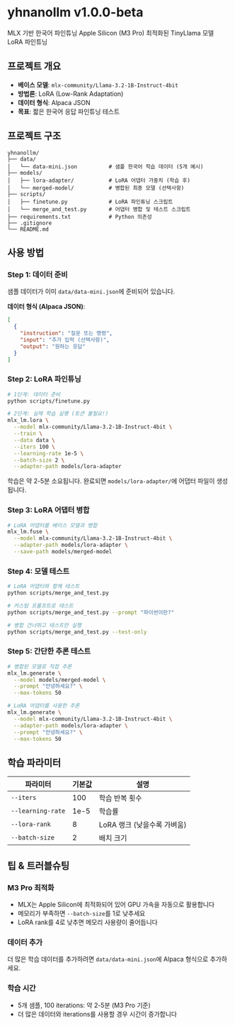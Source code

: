 # yhnanollm v1.0.0-beta

MLX 기반 한국어 파인튜닝
Apple Silicon (M3 Pro) 최적화된 TinyLlama 모델 LoRA 파인튜닝

## 프로젝트 개요

- **베이스 모델**: `mlx-community/Llama-3.2-1B-Instruct-4bit`
- **방법론**: LoRA (Low-Rank Adaptation)
- **데이터 형식**: Alpaca JSON
- **목표**: 짧은 한국어 응답 파인튜닝 테스트

## 프로젝트 구조

```
yhnanollm/
├── data/
│   └── data-mini.json          # 샘플 한국어 학습 데이터 (5개 예시)
├── models/
│   ├── lora-adapter/           # LoRA 어댑터 가중치 (학습 후)
│   └── merged-model/           # 병합된 최종 모델 (선택사항)
├── scripts/
│   ├── finetune.py             # LoRA 파인튜닝 스크립트
│   └── merge_and_test.py       # 어댑터 병합 및 테스트 스크립트
├── requirements.txt            # Python 의존성
├── .gitignore
└── README.md
```

## 사용 방법

### Step 1: 데이터 준비

샘플 데이터가 이미 `data/data-mini.json`에 준비되어 있습니다.

**데이터 형식 (Alpaca JSON)**:

```json
[
  {
    "instruction": "질문 또는 명령",
    "input": "추가 입력 (선택사항)",
    "output": "원하는 응답"
  }
]
```

### Step 2: LoRA 파인튜닝

```bash
# 1단계: 데이터 준비
python scripts/finetune.py

# 2단계: 실제 학습 실행 (토큰 불필요!)
mlx_lm.lora \
  --model mlx-community/Llama-3.2-1B-Instruct-4bit \
  --train \
  --data data \
  --iters 100 \
  --learning-rate 1e-5 \
  --batch-size 2 \
  --adapter-path models/lora-adapter
```

학습은 약 2-5분 소요됩니다. 완료되면 `models/lora-adapter/`에 어댑터 파일이 생성됩니다.

### Step 3: LoRA 어댑터 병합

```bash
# LoRA 어댑터를 베이스 모델과 병합
mlx_lm.fuse \
  --model mlx-community/Llama-3.2-1B-Instruct-4bit \
  --adapter-path models/lora-adapter \
  --save-path models/merged-model
```

### Step 4: 모델 테스트

```bash
# LoRA 어댑터와 함께 테스트
python scripts/merge_and_test.py

# 커스텀 프롬프트로 테스트
python scripts/merge_and_test.py --prompt "파이썬이란?"

# 병합 건너뛰고 테스트만 실행
python scripts/merge_and_test.py --test-only
```

### Step 5: 간단한 추론 테스트

```bash
# 병합된 모델로 직접 추론
mlx_lm.generate \
  --model models/merged-model \
  --prompt "안녕하세요?" \
  --max-tokens 50

# LoRA 어댑터를 사용한 추론
mlx_lm.generate \
  --model mlx-community/Llama-3.2-1B-Instruct-4bit \
  --adapter-path models/lora-adapter \
  --prompt "안녕하세요?" \
  --max-tokens 50
```

## 학습 파라미터

| 파라미터          | 기본값 | 설명                        |
| ----------------- | ------ | --------------------------- |
| `--iters`         | 100    | 학습 반복 횟수              |
| `--learning-rate` | 1e-5   | 학습률                      |
| `--lora-rank`     | 8      | LoRA 랭크 (낮을수록 가벼움) |
| `--batch-size`    | 2      | 배치 크기                   |

## 팁 & 트러블슈팅

### M3 Pro 최적화

- MLX는 Apple Silicon에 최적화되어 있어 GPU 가속을 자동으로 활용합니다
- 메모리가 부족하면 `--batch-size`를 1로 낮추세요
- LoRA rank를 4로 낮추면 메모리 사용량이 줄어듭니다

### 데이터 추가

더 많은 학습 데이터를 추가하려면 `data/data-mini.json`에 Alpaca 형식으로 추가하세요.

### 학습 시간

- 5개 샘플, 100 iterations: 약 2-5분 (M3 Pro 기준)
- 더 많은 데이터와 iterations를 사용할 경우 시간이 증가합니다
